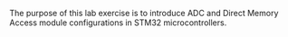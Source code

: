 The purpose of this lab exercise is to introduce ADC and Direct Memory Access module
configurations in STM32 microcontrollers.
